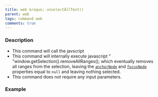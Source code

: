 ```yaml
---
title: web &raquo; unselectAllText()
parent: web
tags: command web
comments: true
---
```


### Description

- This command will call  the javscript 
- This command will internally execute javascript " "window.getSelection().removeAllRanges(); which eventually removes all ranges from the selection, leaving the [`anchorNode`](https://developer.mozilla.org/en-US/docs/Web/API/Selection/anchorNode "The Selection.anchorNode read-only property returns the Node in which the selection begins.") and [`focusNode`](https://developer.mozilla.org/en-US/docs/Web/API/Selection/focusNode "Selection.focusNode read-only property returns the Node, in which selection ends.") properties equal to `null` and leaving nothing selected.
- This command does not require any input parameters.

### Example